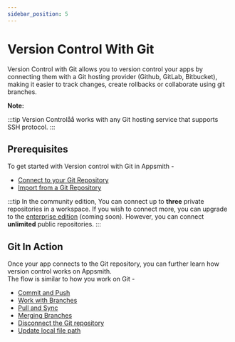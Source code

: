 ```yaml
---
sidebar_position: 5
---
```

# Version Control With Git

Version Control with Git allows you to version control your apps by connecting them with a Git hosting provider (Github, GitLab, Bitbucket), making it easier to track changes, create rollbacks or collaborate using git branches.

**Note:**

:::tip
Version Controlåå works with any Git hosting service that supports SSH protocol.
:::


<object data="https://www.youtube.com/embed/emdZaG-tzgw" width='860px' height='515px'></object> 


## Prerequisites

To get started with Version control with Git in Appsmith -

* [Connect to your Git Repository](connecting-to-git-repository.md)
* [Import from a Git Repository](connecting-to-git-repository.md#importing-from-a-repository)

:::tip
In the community edition, You can connect up to **three** private repositories in a workspace. If you wish to connect more, you can upgrade to the [enterprise edition](https://www.appsmith.com/pricing) (coming soon). However, you can connect **unlimited** public repositories.
:::

## Git In Action

Once your app connects to the Git repository, you can further learn how version control works on Appsmith.\
The flow is similar to how you work on Git -

* [Commit and Push](commit-and-push.md)
* [Work with Branches](working-with-branches.md)
* [Pull and Sync](pull-and-sync.md)
* [Merging Branches](merging-branches.md)
* [Disconnect the Git repository](disconnect-the-git-repository.md)
* [Update local file path](updating-local-file-path.md)
